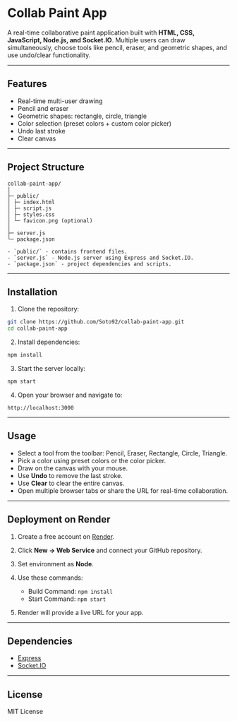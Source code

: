 # Collab Paint App

A real-time collaborative paint application built with **HTML, CSS, JavaScript, Node.js, and Socket.IO**. Multiple users can draw simultaneously, choose tools like pencil, eraser, and geometric shapes, and use undo/clear functionality.

---

## Features

- Real-time multi-user drawing
- Pencil and eraser
- Geometric shapes: rectangle, circle, triangle
- Color selection (preset colors + custom color picker)
- Undo last stroke
- Clear canvas

---

## Project Structure

```
collab-paint-app/
│
├─ public/
│ ├─ index.html
│ ├─ script.js
│ ├─ styles.css
│ └─ favicon.png (optional)
│
├─ server.js
└─ package.json

- `public/` - contains frontend files.
- `server.js` - Node.js server using Express and Socket.IO.
- `package.json` - project dependencies and scripts.
```

---

## Installation

1. Clone the repository:

```bash
git clone https://github.com/Soto92/collab-paint-app.git
cd collab-paint-app
```

2. Install dependencies:

```bash
npm install
```

3. Start the server locally:

```bash
npm start
```

4. Open your browser and navigate to:

```
http://localhost:3000
```

---

## Usage

- Select a tool from the toolbar: Pencil, Eraser, Rectangle, Circle, Triangle.
- Pick a color using preset colors or the color picker.
- Draw on the canvas with your mouse.
- Use **Undo** to remove the last stroke.
- Use **Clear** to clear the entire canvas.
- Open multiple browser tabs or share the URL for real-time collaboration.

---

## Deployment on Render

1. Create a free account on [Render](https://render.com/).
2. Click **New → Web Service** and connect your GitHub repository.
3. Set environment as **Node**.
4. Use these commands:

   - Build Command: `npm install`
   - Start Command: `npm start`

5. Render will provide a live URL for your app.

---

## Dependencies

- [Express](https://www.npmjs.com/package/express)
- [Socket.IO](https://www.npmjs.com/package/socket.io)

---

## License

MIT License
